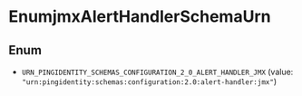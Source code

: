 

# EnumjmxAlertHandlerSchemaUrn

## Enum


* `URN_PINGIDENTITY_SCHEMAS_CONFIGURATION_2_0_ALERT_HANDLER_JMX` (value: `"urn:pingidentity:schemas:configuration:2.0:alert-handler:jmx"`)



